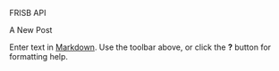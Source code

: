 FRISB API

A New Post

Enter text in [Markdown](http://daringfireball.net/projects/markdown/). Use the toolbar above, or click the **?** button for formatting help.
